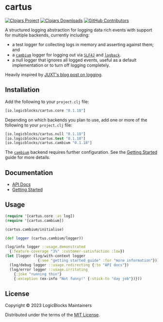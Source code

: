 # cartus

[![Clojars Project](https://img.shields.io/clojars/v/io.logicblocks/cartus.core.svg)](https://clojars.org/io.logicblocks/cartus.core)
[![Clojars Downloads](https://img.shields.io/clojars/dt/io.logicblocks/cartus.core.svg)](https://clojars.org/io.logicblocks/cartus.core)
[![GitHub Contributors](https://img.shields.io/github/contributors-anon/logicblocks/cartus.svg)](https://github.com/logicblocks/cartus/graphs/contributors)

A structured logging abstraction for logging data rich events with support for 
multiple backends, currently including:
* a test logger for collecting logs in memory and asserting against 
  them; and
* a [`cambium`](https://cambium-clojure.github.io/) logger for logging 
  out via [`SLF4J`](http://www.slf4j.org/) and 
  [`logback`](http://logback.qos.ch/).
* a null logger that ignores all logged events, useful as a default 
  implementation or to turn off logging completely.
  
Heavily inspired by [JUXT's blog post on logging](https://juxt.pro/blog/logging).

## Installation

Add the following to your `project.clj` file:

```clojure
[io.logicblocks/cartus.core "0.1.18"]
```

Depending on which backends you plan to use, add one or more of the following to
your `project.clj` file:

```clojure
[io.logicblocks/cartus.null "0.1.18"]
[io.logicblocks/cartus.test "0.1.18"]
[io.logicblocks/cartus.cambium "0.1.18"]
```

The [`cambium`](https://cambium-clojure.github.io/) backend requires further
configuration. See the 
[Getting Started](https://logicblocks.github.io/cartus/getting-started.html)
guide for more details.

## Documentation

* [API Docs](http://logicblocks.github.io/cartus)
* [Getting Started](https://logicblocks.github.io/cartus/getting-started.html)

## Usage

```clojure
(require '[cartus.core :as log])
(require '[cartus.cambium])

(cartus.cambium/initialise)

(def logger (cartus.cambium/logger))

(log/info logger ::usage.demonstrated
  {:feature-coverage "3%" :customer-satisfaction :low})
(let [logger (log/with-context logger
               {:see "getting started guide" :for "more information"})]
  (log/debug logger ::usage.redirecting {:to "API docs"})
  (log/error logger ::usage.irritating
    {:joke "running thin"}
    {:exception (ex-info "Not funny!" {:stick-to "day job"})}))
```

## License

Copyright &copy; 2023 LogicBlocks Maintainers

Distributed under the terms of the 
[MIT License](http://opensource.org/licenses/MIT).
